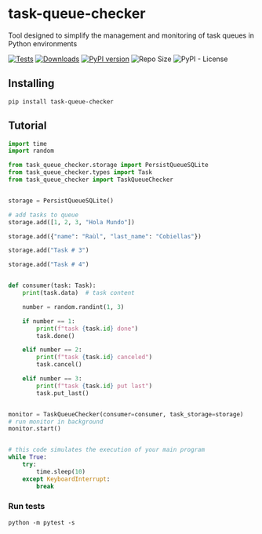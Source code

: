 # task-queue-checker

Tool designed to simplify the management and monitoring of task queues in Python environments

[![Tests](https://github.com/raulodev/task-queue-checker/actions/workflows/test.yml/badge.svg)](https://github.com/raulodev/task-queue-checker/actions/workflows/test.yml)
[![Downloads](https://static.pepy.tech/badge/task-queue-checker)](https://pepy.tech/project/task-queue-checker)
[![PyPI version](https://badge.fury.io/py/task-queue-checker.svg)](https://badge.fury.io/py/task-queue-checker)
![Repo Size](https://img.shields.io/github/repo-size/raulodev/task-queue-checker)
![PyPI - License](https://img.shields.io/pypi/l/task-queue-checker)

## Installing

```console
pip install task-queue-checker
```

## Tutorial

```python
import time
import random

from task_queue_checker.storage import PersistQueueSQLite
from task_queue_checker.types import Task
from task_queue_checker import TaskQueueChecker


storage = PersistQueueSQLite()

# add tasks to queue
storage.add([1, 2, 3, "Hola Mundo"])

storage.add({"name": "Raùl", "last_name": "Cobiellas"})

storage.add("Task # 3")

storage.add("Task # 4")


def consumer(task: Task):
    print(task.data)  # task content

    number = random.randint(1, 3)

    if number == 1:
        print(f"task {task.id} done")
        task.done()

    elif number == 2:
        print(f"task {task.id} canceled")
        task.cancel()

    elif number == 3:
        print(f"task {task.id} put last")
        task.put_last()


monitor = TaskQueueChecker(consumer=consumer, task_storage=storage)
# run monitor in background
monitor.start()


# this code simulates the execution of your main program
while True:
    try:
        time.sleep(10)
    except KeyboardInterrupt:
        break

```

### Run tests

```console
python -m pytest -s
```
